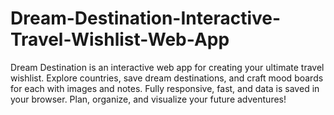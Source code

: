 # Dream-Destination-Interactive-Travel-Wishlist-Web-App
Dream Destination is an interactive web app for creating your ultimate travel wishlist. Explore countries, save dream destinations, and craft mood boards for each with images and notes. Fully responsive, fast, and data is saved in your browser. Plan, organize, and visualize your future adventures!
